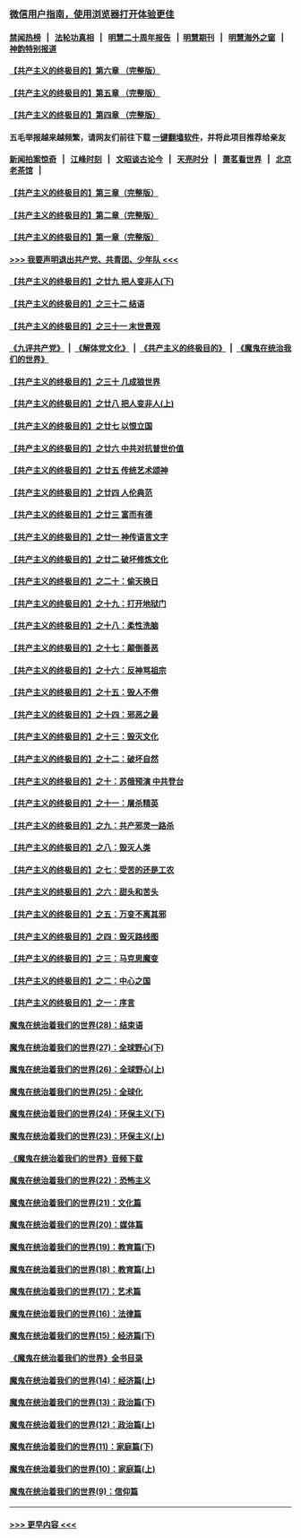 ### [微信用户指南，使用浏览器打开体验更佳](https://github.com/gfw-breaker/banned-news1/blob/master/indexes/wechat-guide.md?t=0)
#### [禁闻热榜](热点新闻.md?t=0)  &nbsp;&nbsp;|&nbsp;&nbsp; [法轮功真相](https://github.com/gfw-breaker/truth/blob/master/README.md?t=0) &nbsp;&nbsp;|&nbsp;&nbsp; [明慧二十周年报告](https://github.com/gfw-breaker/mh-reports/blob/master/README.md?t=0) &nbsp;&nbsp;|&nbsp;&nbsp;[明慧期刊](https://github.com/gfw-breaker/mh-qikan) &nbsp;&nbsp;|&nbsp;&nbsp; [明慧海外之窗](https://github.com/gfw-breaker/mh-news/blob/master/README.md?t=0) &nbsp;&nbsp;|&nbsp;&nbsp; [神韵特别报道](https://github.com/gfw-breaker/mh-news/blob/master/shenyun.md?t=0)
#### [【共产主义的终极目的】第六章 （完整版）](../pages/nsc422/n11428913.md?t=02040855) 
#### [【共产主义的终极目的】第五章 （完整版）](../pages/nsc422/n11428912.md?t=02040855) 
#### [【共产主义的终极目的】第四章 （完整版）](../pages/nsc422/n11428907.md?t=02040855) 
#### 五毛举报越来越频繁，请网友们前往下载 [一键翻墙软件](https://github.com/gfw-breaker/ssr-accounts)，并将此项目推荐给亲友
#### [新闻拍案惊奇](https://github.com/gfw-breaker/banned-news1/blob/master/pages/link4.md) &nbsp;&nbsp;|&nbsp;&nbsp; [江峰时刻](https://github.com/gfw-breaker/banned-news1/blob/master/pages/link4.md) &nbsp;&nbsp;|&nbsp;&nbsp; [文昭谈古论今](https://github.com/gfw-breaker/banned-news1/blob/master/pages/link4.md) &nbsp;&nbsp;|&nbsp;&nbsp; [天亮时分](https://github.com/gfw-breaker/banned-news1/blob/master/pages/link4.md) &nbsp;&nbsp;|&nbsp;&nbsp; [萧茗看世界](https://github.com/gfw-breaker/banned-news1/blob/master/pages/link4.md) &nbsp;&nbsp;|&nbsp;&nbsp; [北京老茶馆](https://github.com/gfw-breaker/banned-news1/blob/master/pages/link4.md) &nbsp;&nbsp;|&nbsp;&nbsp; 
#### [【共产主义的终极目的】第三章（完整版）](../pages/nsc422/n11428848.md?t=02040855) 
#### [【共产主义的终极目的】第二章（完整版）](../pages/nsc422/n11428831.md?t=02040855) 
#### [【共产主义的终极目的】第一章（完整版）](../pages/nsc422/n11417651.md?t=02040855) 
#### [>>> 我要声明退出共产党、共青团、少年队 <<<](https://github.com/begood0513/goodnews/blob/master/quit/letter.md) 
#### [【共产主义的终极目的】之廿九 把人变非人(下)](../pages/nsc422/n11344140.md?t=02040855) 
#### [【共产主义的终极目的】之三十二 结语](../pages/nsc422/n11360535.md?t=02040855) 
#### [【共产主义的终极目的】之三十一 末世景观](../pages/nsc422/n11351129.md?t=02040855) 
#### [《九评共产党》](https://github.com/begood0513/9ping.md/blob/master/README.md) &nbsp;|&nbsp; [《解体党文化》](../../../../jtdwh.md/blob/master/README.md)  &nbsp;|&nbsp; [《共产主义的终极目的》](../../../../gczydzjmd.md/blob/master/README.md) &nbsp;|&nbsp; [《魔鬼在统治我们的世界》](../../../../mgztzwmdsj.md/blob/master/README.md) 
#### [【共产主义的终极目的】之三十 几成狼世界](../pages/nsc422/n11348280.md?t=02040855) 
#### [【共产主义的终极目的】之廿八 把人变非人(上)](../pages/nsc422/n11340492.md?t=02040855) 
#### [【共产主义的终极目的】之廿七 以恨立国](../pages/nsc422/n11336944.md?t=02040855) 
#### [【共产主义的终极目的】之廿六 中共对抗普世价值](../pages/nsc422/n11324785.md?t=02040855) 
#### [【共产主义的终极目的】之廿五 传统艺术颂神](../pages/nsc422/n11296396.md?t=02040855) 
#### [【共产主义的终极目的】之廿四 人伦典范](../pages/nsc422/n11296397.md?t=02040855) 
#### [【共产主义的终极目的】之廿三 富而有德](../pages/nsc422/n11283598.md?t=02040855) 
#### [【共产主义的终极目的】之廿一 神传语言文字](../pages/nsc422/n11263265.md?t=02040855) 
#### [【共产主义的终极目的】之廿二 破坏修炼文化](../pages/nsc422/n11245728.md?t=02040855) 
#### [【共产主义的终极目的】之二十：偷天换日](../pages/nsc422/n11238846.md?t=02040855) 
#### [【共产主义的终极目的】之十九：打开地狱门](../pages/nsc422/n11206376.md?t=02040855) 
#### [【共产主义的终极目的】之十八：柔性洗脑](../pages/nsc422/n11199994.md?t=02040855) 
#### [【共产主义的终极目的】之十七：颠倒善恶](../pages/nsc422/n11179782.md?t=02040855) 
#### [【共产主义的终极目的】之十六：反神骂祖宗](../pages/nsc422/n11166798.md?t=02040855) 
#### [【共产主义的终极目的】之十五：毁人不倦](../pages/nsc422/n11166792.md?t=02040855) 
#### [【共产主义的终极目的】之十四：邪恶之最](../pages/nsc422/n11150249.md?t=02040855) 
#### [【共产主义的终极目的】之十三：毁灭文化](../pages/nsc422/n11135227.md?t=02040855) 
#### [【共产主义的终极目的】之十二：破坏自然](../pages/nsc422/n11135214.md?t=02040855) 
#### [【共产主义的终极目的】之十：苏俄预演 中共登台](../pages/nsc422/n11118424.md?t=02040855) 
#### [【共产主义的终极目的】之十一：屠杀精英](../pages/nsc422/n11118442.md?t=02040855) 
#### [【共产主义的终极目的】之九：共产邪灵一路杀](../pages/nsc422/n11114139.md?t=02040855) 
#### [【共产主义的终极目的】之八：毁灭人类](../pages/nsc422/n11108503.md?t=02040855) 
#### [【共产主义的终极目的】之七：受苦的还是工农](../pages/nsc422/n11101809.md?t=02040855) 
#### [【共产主义的终极目的】之六：甜头和苦头](../pages/nsc422/n11096971.md?t=02040855) 
#### [【共产主义的终极目的】之五：万变不离其邪](../pages/nsc422/n11091285.md?t=02040855) 
#### [【共产主义的终极目的】之四：毁灭路线图](../pages/nsc422/n11086284.md?t=02040855) 
#### [【共产主义的终极目的】之三：马克思魔变](../pages/nsc422/n11061941.md?t=02040855) 
#### [【共产主义的终极目的】之二：中心之国](../pages/nsc422/n11047728.md?t=02040855) 
#### [【共产主义的终极目的】之一：序言](../pages/nsc422/n11086077.md?t=02040855) 
#### [魔鬼在统治着我们的世界(28)：结束语](../pages/nsc422/n10936246.md?t=02040855) 
#### [魔鬼在统治着我们的世界(27)：全球野心(下)](../pages/nsc422/n10928319.md?t=02040855) 
#### [魔鬼在统治着我们的世界(26)：全球野心(上)](../pages/nsc422/n10900318.md?t=02040855) 
#### [魔鬼在统治着我们的世界(25)：全球化](../pages/nsc422/n10788205.md?t=02040855) 
#### [魔鬼在统治着我们的世界(24)：环保主义(下)](../pages/nsc422/n10695307.md?t=02040855) 
#### [魔鬼在统治着我们的世界(23)：环保主义(上)](../pages/nsc422/n10688613.md?t=02040855) 
#### [《魔鬼在统治着我们的世界》音频下载](../pages/nsc422/n10635553.md?t=02040855) 
#### [魔鬼在统治着我们的世界(22)：恐怖主义](../pages/nsc422/n10614727.md?t=02040855) 
#### [魔鬼在统治着我们的世界(21)：文化篇](../pages/nsc422/n10597706.md?t=02040855) 
#### [魔鬼在统治着我们的世界(20)：媒体篇](../pages/nsc422/n10586579.md?t=02040855) 
#### [魔鬼在统治着我们的世界(19)：教育篇(下)](../pages/nsc422/n10564808.md?t=02040855) 
#### [魔鬼在统治着我们的世界(18)：教育篇(上)](../pages/nsc422/n10526970.md?t=02040855) 
#### [魔鬼在统治着我们的世界(17)：艺术篇](../pages/nsc422/n10499093.md?t=02040855) 
#### [魔鬼在统治着我们的世界(16)：法律篇](../pages/nsc422/n10485969.md?t=02040855) 
#### [魔鬼在统治着我们的世界(15)：经济篇(下)](../pages/nsc422/n10469975.md?t=02040855) 
#### [《魔鬼在统治着我们的世界》全书目录](../pages/nsc422/n10464261.md?t=02040855) 
#### [魔鬼在统治着我们的世界(14)：经济篇(上)](../pages/nsc422/n10457370.md?t=02040855) 
#### [魔鬼在统治着我们的世界(13)：政治篇(下)](../pages/nsc422/n10448270.md?t=02040855) 
#### [魔鬼在统治着我们的世界(12)：政治篇(上)](../pages/nsc422/n10444576.md?t=02040855) 
#### [魔鬼在统治着我们的世界(11)：家庭篇(下)](../pages/nsc422/n10440961.md?t=02040855) 
#### [魔鬼在统治着我们的世界(10)：家庭篇(上)](../pages/nsc422/n10435448.md?t=02040855) 
#### [魔鬼在统治着我们的世界(9)：信仰篇](../pages/nsc422/n10432159.md?t=02040855) 

----
#### [ >>> 更早内容 <<< ](../indexes/nsc422-earlier.md)
